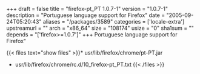 +++
draft = false
title = "firefox-pt_PT 1.0.7-1"
version = "1.0.7-1"
description = "Portuguese language support for Firefox"
date = "2005-09-24T05:20:43"
aliases = "/packages/3589"
categories = ['locale-extra']
upstreamurl = ""
arch = "x86_64"
size = "108174"
usize = "0"
sha1sum = ""
depends = "['firefox>=1.0.7']"
+++
Portuguese language support for Firefox"

{{< files text="show files" >}}* usr/lib/firefox/chrome/pt-PT.jar
* usr/lib/firefox/chrome/rc.d/10_firefox-pt_PT.txt
{{< /files >}}